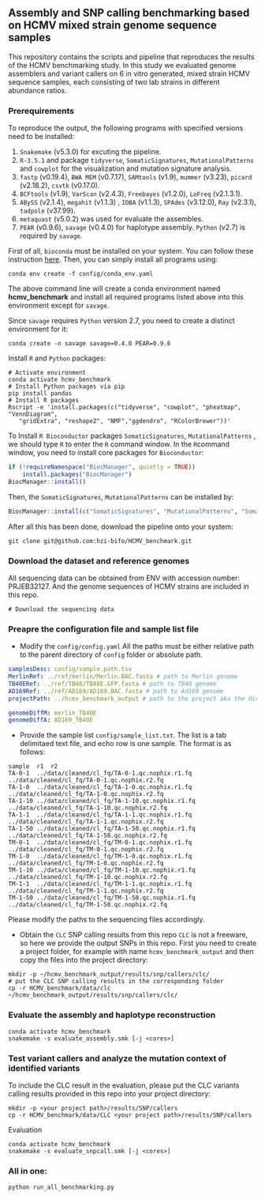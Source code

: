 ## Assembly and SNP calling benchmarking based on HCMV mixed strain genome sequence samples

This repository contains the scripts and pipeline that reproduces the results of the HCMV benchmarking study. In this study we evaluated genome assemblers and variant callers on 6 in vitro generated, mixed strain HCMV sequence samples, each consisting of two lab strains in different abundance ratios. 

### Prerequirements

To reproduce the output, the following programs with specified versions need to be installed:

1. `Snakemake` (v5.3.0) for excuting the pipeline.
2. `R-3.5.1` and package `tidyverse`, `SomaticSignatures`, `MutationalPatterns` and `cowplot` for the visualization and mutation signature analysis.
3. `fastp` (v0.19.4), `BWA MEM` (v0.7.17), `SAMtools` (v1.9), `mummer` (v3.23), `picard` (v2.18.2), `csvtk` (v0.17.0).
4. `BCFtools` (v1.9), `VarScan` (v2.4.3), `Freebayes` (v1.2.0), `LoFreq` (v2.1.3.1).
5. `ABySS` (v2.1.4), `megahit` (v1.1.3) , `IDBA` (v1.1.3), `SPAdes` (v3.12.0), `Ray` (v2.3.1), `tadpole` (v37.99).
6. `metaquast` (v5.0.2) was used for evaluate the assembles.
7. `PEAR` (v0.9.6), `savage` (v0.4.0) for haplotype assembly. `Python` (v2.7) is required by `savage`.



First of all, `bioconda` must be installed on your system. You can follow these instruction [here](https://bioconda.github.io). Then, you can simply install all programs using:

```shell
conda env create -f config/conda_env.yaml
```

The above command line will create a conda environment named **hcmv_benchmark** and install all required programs listed above into this environment except for `savage`.

Since `savage` requires `Python` version 2.7, you need to create a distinct environment for it:

```shell
conda create -n savage savage=0.4.0 PEAR=0.9.6
```

Install `R` and `Python` packages:

```shell
# Activate environment
conda activate hcmv_benchmark
# Install Python packages via pip
pip install pandas
# Install R packages 
Rscript -e 'install.packages(c("tidyverse", "cowplot", "pheatmap", "VennDiagram", 
   "gridExtra", "reshape2", "NMF","ggdendro", "RColorBrewer"))'
```

To Install `R Bioconductor` packages `SomaticSignatures`, `MutationalPatterns` , we should type `R` to enter the `R` command window. In the `R`command window, you need to install core packages for `Bioconductor`:

```R
if (!requireNamespace("BiocManager", quietly = TRUE))
    install.packages("BiocManager")
BiocManager::install()
```

Then, the `SomaticSignatures`, `MutationalPatterns` can be installed by:

```R
BiocManager::install(c("SomaticSignatures", "MutationalPatterns", "SomaticCancerAlterations"))
```



After all this has been done, download the pipeline onto your system:

```shell
git clone git@github.com:hzi-bifo/HCMV_benchmark.git
```

### Download the dataset and reference genomes
All sequencing data can be obtained from ENV with accession number: PRJEB32127. And the genome sequences of HCMV strains are included in this repo.
```shell
# Download the sequencing data
```


### Preapre the configuration file and sample list file

- Modify the `config/config.yaml`
All the paths must be either relative path to the parent directory of `config` folder or absolute path.

```yaml
samplesDesc: config/sample.path.tsv
MerlinRef: ../ref/merlin/Merlin.BAC.fasta # path to Merlin genome
TB40ERef: ../ref/TB40/TB40E.GFP.fasta # path to TB40 genome
AD169Ref: ../ref/AD169/AD169.BAC.fasta # path to Ad169 genome
projectPath: ../hcmv_benchmark_output # path to the project aka the directory for the outputs

genomeDiffM: merlin_TB40E
genomeDiffA: AD169_TB40E

```

- Provide the sample list `config/sample_list.txt`. The list is a tab delimitaed text file, and echo row is one sample.
The format is as follows:
```tsv
sample	r1	r2
TA-0-1	../data/cleaned/cl_fq/TA-0-1.qc.nophix.r1.fq	../data/cleaned/cl_fq/TA-0-1.qc.nophix.r2.fq
TA-1-0	../data/cleaned/cl_fq/TA-1-0.qc.nophix.r1.fq	../data/cleaned/cl_fq/TA-1-0.qc.nophix.r2.fq
TA-1-10	../data/cleaned/cl_fq/TA-1-10.qc.nophix.r1.fq	../data/cleaned/cl_fq/TA-1-10.qc.nophix.r2.fq
TA-1-1	../data/cleaned/cl_fq/TA-1-1.qc.nophix.r1.fq	../data/cleaned/cl_fq/TA-1-1.qc.nophix.r2.fq
TA-1-50	../data/cleaned/cl_fq/TA-1-50.qc.nophix.r1.fq	../data/cleaned/cl_fq/TA-1-50.qc.nophix.r2.fq
TM-0-1	../data/cleaned/cl_fq/TM-0-1.qc.nophix.r1.fq	../data/cleaned/cl_fq/TM-0-1.qc.nophix.r2.fq
TM-1-0	../data/cleaned/cl_fq/TM-1-0.qc.nophix.r1.fq	../data/cleaned/cl_fq/TM-1-0.qc.nophix.r2.fq
TM-1-10	../data/cleaned/cl_fq/TM-1-10.qc.nophix.r1.fq	../data/cleaned/cl_fq/TM-1-10.qc.nophix.r2.fq
TM-1-1	../data/cleaned/cl_fq/TM-1-1.qc.nophix.r1.fq	../data/cleaned/cl_fq/TM-1-1.qc.nophix.r2.fq
TM-1-50	../data/cleaned/cl_fq/TM-1-50.qc.nophix.r1.fq	../data/cleaned/cl_fq/TM-1-50.qc.nophix.r2.fq
```
Please modify the paths to the sequencing files accordingly.

- Obtain the `CLC` SNP calling results from this repo 
`CLC` is not a freeware, so here we provide the output SNPs in this repo. First you need to create a project folder, for example with name `hcmv_benchmark_output` and then copy the files into the project directory:

```shell
mkdir -p ~/hcmv_benchmark_output/results/snp/callers/clc/
# put the CLC SNP calling results in the corresponding folder
cp -r HCMV_benchmark/data/clc ~/hcmv_benchmark_output/results/snp/callers/clc/
```

### Evaluate the assembly and haplotype reconstruction
```shell
conda activate hcmv_benchmark
snakemake -s evaluate_assembly.smk [-j <cores>]
```

### Test variant callers and analyze the mutation context of identified variants
To include the CLC result in the evaluation, please put the CLC variants calling results provided in this repo into your project directory:
```shell
mkdir -p <your project path>/results/SNP/callers
cp -r HCMV_benchmark/data/CLC <your project path>/results/SNP/callers
```
Evaluation
```shell
conda activate hcmv_benchmark
snakemake -s evaluate_snpcall.smk [-j <cores>]
```

### All in one:
```shell
python run_all_benchmarking.py
```
